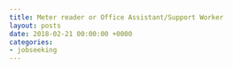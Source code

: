 ```yaml
---
title: Meter reader or Office Assistant/Support Worker
layout: posts
date: 2018-02-21 00:00:00 +0000
categories:
- jobseeking
---
```

